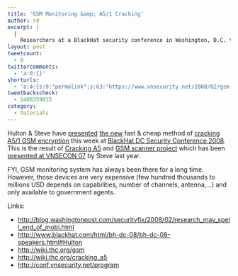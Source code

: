 ```yaml
---
title: 'GSM Monitoring &amp; A5/1 Cracking'
author: rd
excerpt: |
  |
    Researchers at a BlackHat security conference in Washington, D.C. this week detailed a method for dramatically reducing the cost and time needed to crack the security that prevents eavesdropping of GSM-based mobile phones.
layout: post
tweetcount:
  - 0
twittercomments:
  - 'a:0:{}'
shorturls:
  - 'a:4:{s:9:"permalink";s:63:"https://www.vnsecurity.net/2008/02/gsm-monitoring-a51-cracking/";s:7:"tinyurl";s:26:"http://tinyurl.com/y8trb2t";s:4:"isgd";s:18:"http://is.gd/aOtjz";s:5:"bitly";s:20:"http://bit.ly/7RmA4g";}'
tweetbackscheck:
  - 1408359015
category:
  - tutorials
---
```

Hulton & Steve have <a href="http://blog.washingtonpost.com/securityfix/2008/02/research_may_spell_end_of_mobi.html" target="_blank">presented</a> <a href="http://www.forbes.com/2008/02/21/cellular-spying-decryption-tech-security-cx_ag_0221cellular.html" target="_blank">the new</a> fast & cheap method of <a href="http://www.blackhat.com/html/bh-dc-08/bh-dc-08-speakers.html#Hulton" target="_blank">cracking A5/1 GSM encryption</a> this week at <a href="http://www.blackhat.com/html/bh-dc-08/bh-dc-08-schedule.html" target="_blank">BlackHat DC Security Conference 2008</a>. This is the result of <a href="http://wiki.thc.org/cracking_a5" target="_blank">Cracking A5</a> and <a href="http://wiki.thc.org/gsm" target="_blank">GSM scanner project</a> which has been <a href="http://conf.vnsecurity.net/program" target="_blank">presented at VNSECON 07</a> by Steve last year. 

FYI, GSM monitoring system has always been there for a long time. However, those devices are very expensive (few hundred thousands to millions USD depends on capabilities, number of channels, antenna,&#8230;) and only available to government agents. 

Links:

*   <a href="http://blog.washingtonpost.com/securityfix/2008/02/research_may_spell_end_of_mobi.html" target="_blank">http://blog.washingtonpost.com/securityfix/2008/02/research_may_spell_end_of_mobi.html</a>
*   <a href="http://www.blackhat.com/html/bh-dc-08/bh-dc-08-speakers.html#Hulton" target="_blank">http://www.blackhat.com/html/bh-dc-08/bh-dc-08-speakers.html#Hulton</a>
*   <a href="http://wiki.thc.org/gsm" target="_blank">http://wiki.thc.org/gsm</a>
*   <a href="http://wiki.thc.org/cracking_a5" target="_blank">http://wiki.thc.org/cracking_a5</a> 
*   <a href="http://conf.vnsecurity.net/program" target="_blank">http://conf.vnsecurity.net/program</a>